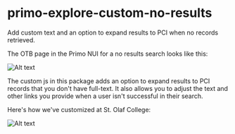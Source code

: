 # primo-explore-custom-no-results
Add custom text and an option to expand results to PCI when no records retrieved.

The OTB page in the Primo NUI for a no results search looks like this:

![Alt text](/relative/path/to/img.jpg?raw=true "Optional Title")

The custom js in this package adds an option to expand results to PCI records that you don't have full-text.  It also allows you to adjust the text and other links you provide when a user isn't successful in their search.

Here's how we've customized at St. Olaf College:

![Alt text](/relative/path/to/img.jpg?raw=true "Optional Title")

